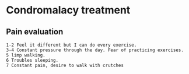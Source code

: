# Condromalacy treatment

## Pain evaluation
```
1-2 Feel it different but I can do every exercise.
3-4 Constant pressure through the day. Fear of practicing exercises. 
5 limp walking.
6 Troubles sleeping.
7 Constant pain, desire to walk with crutches
```
